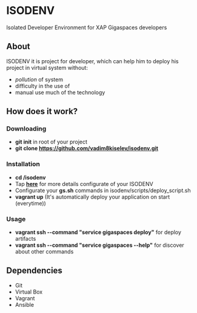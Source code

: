 ISODENV
=======
Isolated Developer Environment for XAP Gigaspaces developers

## About
ISODENV it is project for developer, which can help him to deploy his project in virtual system without:
- *pollution* of system
- difficulty in the use of
- manual use much of the technology

## How does it work?
### Downloading
- **git init** in root of your project
- **git clone https://github.com/vadim8kiselev/isodenv.git**

### Installation
- **cd /isodenv**
- Tap **[here](https://github.com/vadim8kiselev/isodenv/blob/dev/MANUAL.md)** for more details configurate of your ISODENV
- Configurate your **gs.sh** commands in isodenv/scripts/deploy_script.sh
- **vagrant up** (It's automatically deploy your application on start (everytime))

### Usage
- **vagrant ssh --command "service gigaspaces deploy"** for deploy artifacts
- **vagrant ssh --command "service gigaspaces --help"** for discover about other commands

## Dependencies
- Git
- Virtual Box
- Vagrant
- Ansible

